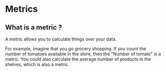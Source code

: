 # Metrics

## What is a metric ?

A metric allows you to calculate things over your data.

For example, imagine that you go grocery shopping. If you count the number of tomatoes available in the store, then the "Number of tomato" is a metric. You could also calculate the average number of products in the shelves, which is also a metric.
